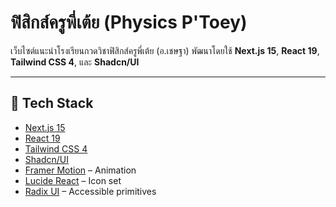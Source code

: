 # ฟิสิกส์ครูพี่เต้ย (Physics P'Toey)

เว็บไซต์แนะนำโรงเรียนกวดวิชาฟิสิกส์ครูพี่เต้ย (อ.เชษฐา) พัฒนาโดยใช้ **Next.js 15**, **React 19**, **Tailwind CSS 4**, และ **Shadcn/UI**  


---

## 🚀 Tech Stack

- [Next.js 15](https://nextjs.org/)
- [React 19](https://react.dev/)
- [Tailwind CSS 4](https://tailwindcss.com/)
- [Shadcn/UI](https://ui.shadcn.com/)
- [Framer Motion](https://www.framer.com/motion/) – Animation
- [Lucide React](https://lucide.dev/) – Icon set
- [Radix UI](https://www.radix-ui.com/) – Accessible primitives
